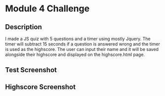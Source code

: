 # Module 4 Challenge
## Description
I made a JS quiz with 5 questions and a timer using mostly Jquery. The timer will subtract 15 seconds if a question is answered wrong and the timer is used as the highscore. The user can input their name and it will be saved alongside their highscore and displayed on the highscore.html page.

## Test Screenshot


## Highscore Screenshot
